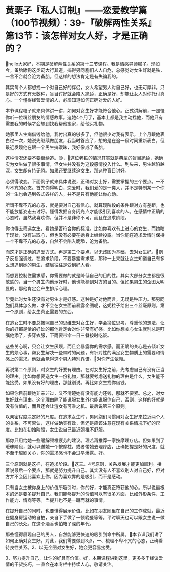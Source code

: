 # 黄栗子『私人订制』——恋爱教学篇（100节视频）：39-『破解两性关系』第13节：该怎样对女人好，才是正确的？

🎼hello大家好，本期是破解两性关系的第十三节课程。我是情感导师腻子。现如今，备胎舔狗这类词大行其道，搞得男同胞们人人自危，总感觉对女生好就是铁，一言不合就会沦为备胎。但这样的想法肯定是有失骗我的。

其实每个人都想找一个对自己好的伴侣，女人希望男人对自己好，也无可厚非。只是好的方式有无数种，盲目讨好就会陷入跪舔，正确是好，却能让女人对你托付真心。一个懂得经营爱情的人，必须知道如何正确对爱的人好。

本节课程粒子就来具体讲一讲，如何对女生好才能符合他心。正式讲解前，一照怪你听一位粉丝朋友的情感故事。追她4个月了，基本上都是我主动找他，而他只有需要我的时候才会想到找我帮他搬家，给他买礼物。

她家里人生病借钱给他，我付出真的够多了，但他很少对我有表示，上个月跟他表白过一次，她说先继续做朋友，我当时答应了，想的是在追一段时间重新表白，但最近发现他在跟一个男生搞暧昧，我好像成了备胎。

这种情况还要不要继续追。😊，🎼这位老铁的情况其实就是典型的盲目跪舔，她确实为女生做了很多事情，但女生并没有为这段感情投入什么。到头来，男生越陷越深，女生却有恃无恐。如果还要继续追女生，那这种盲目讨好。

必须得改变。下面例子就来具体说说，正确对女士好，需要掌握的三个要点。一不卑不亢的心态。首先你得明白，恋爱时，我们爱的是一类人，并不是特制某一个你的一生也会遇到各式各样的人，并不是只有他能让你心动。

所谓不卑不亢的心态，就是要对自己有信心，就算现阶段的条件跟对方有差距，也不能放低姿态去讨好。懂得发掘自身闪光点才能吸引到喜欢的人。在感情中正确的心态时，虽然我喜欢你，但并不是非你不可。而且在追求阶段。

你也得去筛选女生，看她是否符合你的标准。比如你喜欢有上进心的女生，而她暗于现状，没有进取心，但也没有必要在她身上继续投露。当你能在追求爱情时保持一个不卑不亢的心态，自然不会陷入跪舔，沦为备胎。

而这才是正确的追爱方式。再是第二个要点，以无歧图为基础，去对女生好。🎼例子反复强调过，在追求阶段，不要暴露需求感，那种一上来就让女生知道自己有多么想追到她的男生，结局往往是受到好人看。

而想要控制住需求感，你需要做的就是降低自己的目的性。其实大部分女生都是很敏感的，当一个男生向他示好时，他也能猜到对方的目的。但如果男生的企图太明显的，那他肯定会产生排斥心理。

毕竟此时女生还没有对男生才是好感。这种是好对他而言，无疑是种压力。那男同胞们具体怎么做，才不会在女生面前暴露企图呢，这妮粒子给出三个丝毫原则。第一个原则，给女生真正需要的东西。

在追女生时不要总按照自己的思维去对女生好，学会换位思考，尊重他的想法，让你的好都是恰的好处的那他肯定会对你非常有好感。比如你想关心女生就别总是叮嘱他添了，多穿衣服，下雨要带伞一日三餐按时吃饭。

这些关心啊，只会让女生厌烦，而且会暴露你的需求感。而正确的关心是去倾听女生的烦心事，帮女生解决一些棘时的问题，有针对性的满足女生物质上的需要和情感上的需求。他就会觉得这个男人特别靠谱。🎼对你产生依赖。

再说第二个原则，对女生的好要有理由。在对女生好之前，先考虑自己有没有正当的理由。比如你想要送女生一份礼物，那就要考虑送礼物的理由是什么。女生能不能接受。如果没有好的理由，那就别说。再比如女生找你借钱。

如果你目前跟她非亲非过，又不清楚她有没有能力还钱，那就不要紧。总之，对女生好就有理由。这个理由除了能说服女生外也能说服你自己，否则，这样的好就是没有价值的，而且还会让渣女有可乘之机。最后说第三个原则。

以亲密程度决定好的尺度。在追求女生时，男同胞们习惯用对女生好来拉近两个人的关系，不可否认，这样做确实有效，但还是应该注意在现有关系情况下好的尺度。比如在初始阶段，女生说自己最近颈椎不舒服。

那你只用给她一些缓解颈椎疲劳的建议。理若再推荐一家按摩理疗店。但如果到了暧昧阶段，就可以送她一个按摩枕，或者带她去理疗店，正确把握是好的尺度，就不至于越剧关心，你的需求感也不会过早爆露。好。

三个原则就是这样，在追求阶段。🎼这三。4号原则，关系发展才能更加顺利。接着说最后一个要点，那就是努力提升自己。其实没有人不喜欢别人对自己好，但对方并不会因此喜欢上你，因为喜欢靠的是吸引，而不是感动。

只有当女生被你身上的价值所吸引时，你的好，才能真正符获他的心。所以说最根本的还是要多提升自己。我们能够提升的价值可以有很多方面，比如外形条件、工作能力、情商等等。当提升也不是一蹴而就的事情。

在提升自己的同时，也要懂得展示价值。比如在朋友圈里在自己的工作成就，最近在健身房运动的自拍，亲自下手做了一顿晚餐等等。平时聊天也可以跟女生说一做自己的长处。在这个酒香也怕箱子深的年代。

那些懂得展现自己的男人，自然能够更快速的吸引到命中所属。🎼本节课我们讲了如何正确对女生好。对此，我们需要做到3点，一、梳理不卑不亢的心态，正确看待良性关系。2、以无企图对女生好，她会更容易接受。

3、努力提升自己，让你的好具有价值。好，本期课程讲到这里，更多多于经议爱情的干货技巧，一直会在本专栏中持续人心，敬请关注。


